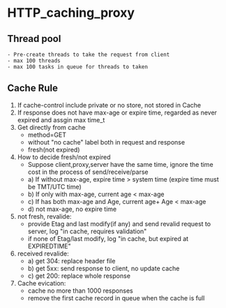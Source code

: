 # HTTP_caching_proxy

## Thread pool
    - Pre-create threads to take the request from client
    - max 100 threads
    - max 100 tasks in queue for threads to taken

## Cache Rule
1. If cache-control include private or no store, not stored in Cache
2. If response does not have max-age or expire time, regarded as never expired and assgin max time_t
3. Get directly from cache
    - method=GET
    - without "no cache" label both in request and response
    - fresh(not expired)
4. How to decide fresh/not expired
    - Suppose client,proxy,server have the same time, ignore the time cost in the process of send/receive/parse
    - a) If without max-age, expire time > system time (expire time must be TMT/UTC time)
    - b) If only with max-age, current age < max-age
    - c) If has both max-age and Age, current age+ Age < max-age   
    - d) not max-age, no expire time
5. not fresh, revalide:
    - provide Etag and last modify(if any) and send revalid request to server, log "in cache, requires validation"
    - if none of Etag/last modify, log "in cache, but expired at EXPIREDTIME"
6. received revalide:
    - a) get 304: replace header file
    - b) get 5xx: send response to client, no update cache
    - c) get 200: replace whole response
7. Cache evication:
    - cache no more than 1000 responses
    - remove the first cache record in queue when the cache is full
